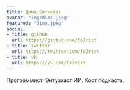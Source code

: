 ```yaml
---
title: Дима Ситников
avatar: "img/dima.jpeg"
featured: "dima.jpeg"
social:
- title: github
  url: https://github.com/fo2rist
- title: twitter
  url: https://twitter.com/fo2rist
- title: vk
  url: https://vk.com/fo2rist
---
```

Программист. Энтузиаст ИИ. Хост подкаста.
